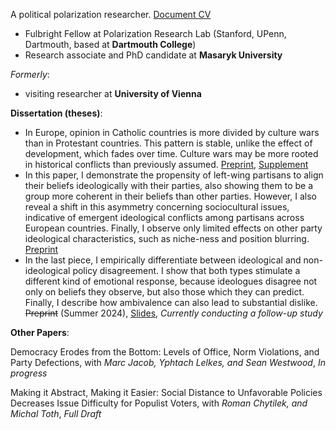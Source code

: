 A political polarization researcher. [Document CV](Tadeáš_Celý___Curriculum_Vitae.pdf)
* Fulbright Fellow at Polarization Research Lab (Stanford, UPenn, Dartmouth, based at **Dartmouth College**)
* Research associate and PhD candidate at **Masaryk University**
  
_Formerly_:
* visiting researcher at **University of Vienna** 

**Dissertation (theses)**:
 * In Europe, opinion in Catholic countries is more divided by culture wars than in Protestant countries. This pattern is stable, unlike the effect of development, which fades over time. Culture wars may be more rooted in historical conflicts than previously assumed. [Preprint](https://osf.io/preprints/osf/cu82k), [Supplement](https://osf.io/eay9j)
 * In this paper, I demonstrate the propensity of left-wing partisans to align their beliefs ideologically with their parties, also showing them to be a group more coherent in their beliefs than other parties. However, I also reveal a shift in this asymmetry concerning sociocultural issues, indicative of emergent ideological conflicts among partisans across European countries. Finally, I observe only limited effects on other party ideological characteristics, such as niche-ness and position blurring. [Preprint](https://osf.io/9n432) 
 * In the last piece, I empirically differentiate between ideological and non-ideological policy disagreement. I show that both types stimulate a different kind of emotional response, because ideologues disagree not only on beliefs they observe, but also those which they can predict. Finally, I describe how ambivalence can also lead to substantial dislike.  ~~Preprint~~ (Summer 2024), [Slides](https://tadeascely.github.io/docs/present.html), *Currently conducting a follow-up study* 

**Other Papers**:

Democracy Erodes from the Bottom: Levels of Office, Norm Violations, and Party Defections, with *Marc Jacob, Yphtach Lelkes, and Sean Westwood*, *In progress*

Making it Abstract, Making it Easier: Social Distance to Unfavorable Policies Decreases Issue Difficulty for Populist Voters, with *Roman Chytilek, and Michal Toth*, *Full Draft*
